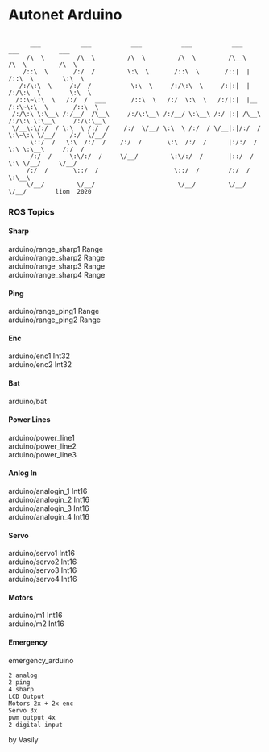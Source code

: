 # Autonet Arduino

```

      ___           ___           ___           ___           ___           ___           ___     
     /\  \         /\__\         /\  \         /\  \         /\__\         /\  \         /\  \    
    /::\  \       /:/  /         \:\  \       /::\  \       /::|  |       /::\  \        \:\  \   
   /:/\:\  \     /:/  /           \:\  \     /:/\:\  \     /:|:|  |      /:/\:\  \        \:\  \  
  /::\~\:\  \   /:/  /  ___       /::\  \   /:/  \:\  \   /:/|:|  |__   /::\~\:\  \       /::\  \ 
 /:/\:\ \:\__\ /:/__/  /\__\     /:/\:\__\ /:/__/ \:\__\ /:/ |:| /\__\ /:/\:\ \:\__\     /:/\:\__\
 \/__\:\/:/  / \:\  \ /:/  /    /:/  \/__/ \:\  \ /:/  / \/__|:|/:/  / \:\~\:\ \/__/    /:/  \/__/
      \::/  /   \:\  /:/  /    /:/  /       \:\  /:/  /      |:/:/  /   \:\ \:\__\     /:/  /     
      /:/  /     \:\/:/  /     \/__/         \:\/:/  /       |::/  /     \:\ \/__/     \/__/      
     /:/  /       \::/  /                     \::/  /        /:/  /       \:\__\                  
     \/__/         \/__/                       \/__/         \/__/         \/__/        liom  2020

```
### ROS Topics
#### Sharp
arduino/range_sharp1 Range \
arduino/range_sharp2 Range \
arduino/range_sharp3 Range \
arduino/range_sharp4 Range
#### Ping
arduino/range_ping1 Range \
arduino/range_ping2 Range
#### Enc
arduino/enc1 Int32 \
arduino/enc2 Int32
#### Bat
arduino/bat
#### Power Lines 
arduino/power_line1 \
arduino/power_line2 \
arduino/power_line3 
#### Anlog In
arduino/analogin_1 Int16 \
arduino/analogin_2 Int16 \
arduino/analogin_3 Int16 \
arduino/analogin_4 Int16
#### Servo
arduino/servo1 Int16 \
arduino/servo2 Int16 \
arduino/servo3 Int16 \
arduino/servo4 Int16
#### Motors
arduino/m1 Int16 \
arduino/m2 Int16
#### Emergency 
emergency_arduino

```
2 analog 
2 ping 
4 sharp
LCD Output
Motors 2x + 2x enc
Servo 3x 
pwm output 4x
2 digital input
```

by Vasily
